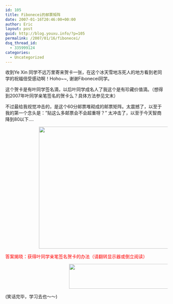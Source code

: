 ```yaml
---
id: 105
title: Fibonecei的邮票矩阵
date: 2007-01-16T20:46:00+00:00
author: Eric
layout: post
guid: http://blog.youxu.info/?p=105
permalink: /2007/01/16/fibonecei/
dsq_thread_id:
  - 335999124
categories:
  - Uncategorized
---
```

收到Ye Xin 同学不远万里寄来贺卡一张，在这个冰天雪地冻死人的地方看到老同学的祝福倍受感动啊！Hoho~~, 谢谢Fibonecei同学。
  
这个贺卡是有叶同学签名滴，以后叶同学成名人了我这个是有珍藏价值滴。（想得到2007年叶同学亲笔签名的贺卡么？具体方法参见文末）
  
不过最给我视觉冲击的，是这个60分邮票堆砌成的邮票矩阵。太震撼了，以至于我的第一个念头是：&#8221;贴这么多邮票会不会超重呀？&#8221; 太冲击了，以至于今天智商降到80以下&#8230;. 

<div>
  <div style="overflow: hidden; position: relative; min-width: 512px; height: 384px;">
    <img src="http://lh4.google.com/image/xu.mathena/Ra2UgzEH0uI/AAAAAAAAAdA/jQoRyH4hV3E/P001.jpg?imgmax=512" style="position: absolute; width: 512px; height: 384px; left: 105.5px; top: 0px;" />
  </div>
</div>

<span style="color: rgb(255, 0, 0);">答案揭晓：获得叶同学亲笔签名贺卡的办法（请翻转显示器或倒立阅读）</span>
<br style="color: rgb(255, 0, 0);" /> 

<div>
  <div style="overflow: hidden; position: relative; min-width: 512px; height: 78px;">
    <img src="http://lh5.google.com/image/xu.mathena/Ra2bmDEH0zI/AAAAAAAAAdo/PTJ04VKy7is/fibonecei.jpg" style="position: absolute; width: 322px; height: 78px; left: 200.5px; top: 0px;" />
  </div>
</div>

<span id="edit_caption" class="lhcl_fakelink" onclick="_d(&#39;edit_caption&#39;)"></span>(笑话完毕，学习去也～～)